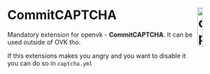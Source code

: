# <img align="right" src="https://github.com/openvk/openvk/raw/master/Web/static/img/logo_shadow.png" alt="openvk" title="openvk" width="15%">CommitCAPTCHA


Mandatory extension for openvk - **CommitCAPTCHA**. It can be used outside of OVK tho.

If this extensions makes you angry and you want to disable it you can do so in `captcha.yml`

